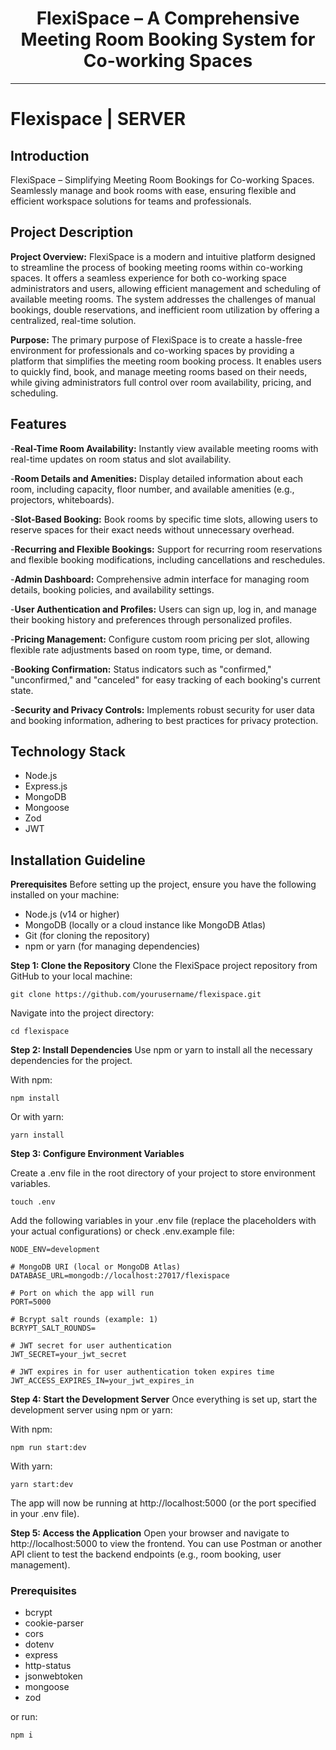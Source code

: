 <div align="center">
  <h1>FlexiSpace – A Comprehensive Meeting Room Booking System for Co-working Spaces</h1>
</div>

---

# Flexispace | SERVER

## Introduction

FlexiSpace – Simplifying Meeting Room Bookings for Co-working Spaces. Seamlessly manage and book rooms with ease, ensuring flexible and efficient workspace solutions for teams and professionals.

## Project Description

**Project Overview:** FlexiSpace is a modern and intuitive platform designed to streamline the process of booking meeting rooms within co-working spaces. It offers a seamless experience for both co-working space administrators and users, allowing efficient management and scheduling of available meeting rooms. The system addresses the challenges of manual bookings, double reservations, and inefficient room utilization by offering a centralized, real-time solution.

**Purpose:** The primary purpose of FlexiSpace is to create a hassle-free environment for professionals and co-working spaces by providing a platform that simplifies the meeting room booking process. It enables users to quickly find, book, and manage meeting rooms based on their needs, while giving administrators full control over room availability, pricing, and scheduling.

## Features

-**Real-Time Room Availability:** Instantly view available meeting rooms with real-time updates on room status and slot availability.

-**Room Details and Amenities:** Display detailed information about each room, including capacity, floor number, and available amenities (e.g., projectors, whiteboards).

-**Slot-Based Booking:** Book rooms by specific time slots, allowing users to reserve spaces for their exact needs without unnecessary overhead.

-**Recurring and Flexible Bookings:** Support for recurring room reservations and flexible booking modifications, including cancellations and reschedules.

-**Admin Dashboard:** Comprehensive admin interface for managing room details, booking policies, and availability settings.

-**User Authentication and Profiles:** Users can sign up, log in, and manage their booking history and preferences through personalized profiles.

-**Pricing Management:** Configure custom room pricing per slot, allowing flexible rate adjustments based on room type, time, or demand.

-**Booking Confirmation:** Status indicators such as "confirmed," "unconfirmed," and "canceled" for easy tracking of each booking's current state.

-**Security and Privacy Controls:** Implements robust security for user data and booking information, adhering to best practices for privacy protection.

## Technology Stack

- Node.js
- Express.js
- MongoDB
- Mongoose
- Zod
- JWT

## Installation Guideline

**Prerequisites**
Before setting up the project, ensure you have the following installed on your machine:

- Node.js (v14 or higher)
- MongoDB (locally or a cloud instance like MongoDB Atlas)
- Git (for cloning the repository)
- npm or yarn (for managing dependencies)

**Step 1: Clone the Repository**
Clone the FlexiSpace project repository from GitHub to your local machine:

```base
git clone https://github.com/yourusername/flexispace.git
```

Navigate into the project directory:

```base
cd flexispace
```

**Step 2: Install Dependencies**
Use npm or yarn to install all the necessary dependencies for the project.

With npm:

```base
npm install
```

Or with yarn:

```base
yarn install
```

**Step 3: Configure Environment Variables**

Create a .env file in the root directory of your project to store environment variables.

```base
touch .env
```

Add the following variables in your .env file (replace the placeholders with your actual configurations) or check .env.example file:

```base
NODE_ENV=development

# MongoDB URI (local or MongoDB Atlas)
DATABASE_URL=mongodb://localhost:27017/flexispace

# Port on which the app will run
PORT=5000

# Bcrypt salt rounds (example: 1)
BCRYPT_SALT_ROUNDS=

# JWT secret for user authentication
JWT_SECRET=your_jwt_secret

# JWT expires in for user authentication token expires time
JWT_ACCESS_EXPIRES_IN=your_jwt_expires_in
```

**Step 4: Start the Development Server**
Once everything is set up, start the development server using npm or yarn:

With npm:

```base
npm run start:dev
```

With yarn:

```base
yarn start:dev
```

The app will now be running at http://localhost:5000 (or the port specified in your .env file).

**Step 5: Access the Application**
Open your browser and navigate to http://localhost:5000 to view the frontend.
You can use Postman or another API client to test the backend endpoints (e.g., room booking, user management).

### Prerequisites

- bcrypt
- cookie-parser
- cors
- dotenv
- express
- http-status
- jsonwebtoken
- mongoose
- zod

or run:

```base
npm i
```
